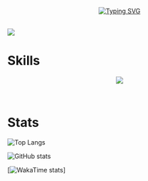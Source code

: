 <p align="center"><a href="https://git.io/typing-svg"><img src="https://readme-typing-svg.demolab.com?font=Fira+Code&weight=600&size=70&duration=3000&pause=1000&color=2C99F7C1&center=true&vCenter=true&width=900&height=100&lines=Hello+World;I'm+Super!" alt="Typing SVG" /></a></p>
<br>

<img src="https://komarev.com/ghpvc/?username=Super1115">

<br>

# Skills

<p align="center">
    <img src="https://skillicons.dev/icons?i=js,html,css,nodejs,py,git,github,firebase" />
</p>
<br>

# Stats
![Top Langs](https://github-readme-stats.vercel.app/api/top-langs/?username=Super1115&layout=compact)

![GitHub stats](https://github-readme-stats.vercel.app/api?username=Super1115&show_icons=true&theme=transparentz&rank_icon=github)

[![WakaTime stats](https://github-readme-stats.vercel.app/api/wakatime?username=Super1115)]
